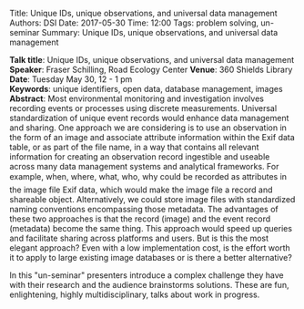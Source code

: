 Title: Unique IDs, unique observations, and universal data management
Authors: DSI
Date: 2017-05-30
Time: 12:00
Tags: problem solving, un-seminar
Summary: Unique IDs, unique observations, and universal data management


__Talk title__: Unique IDs, unique observations, and universal data management
__Speaker__: Fraser Schilling, Road Ecology Center 
__Venue__: 360 Shields Library   
__Date__: Tuesday May 30, 12 - 1 pm   
__Keywords__: unique identifiers, open data, database management, images
__Abstract__: Most environmental monitoring and investigation involves recording events or processes using discrete measurements. Universal standardization of unique event records would enhance data management and sharing. One approach we are considering is to use an observation in the form of an image and associate attribute information within the Exif data table, or as part of the file name, in a way that contains all relevant information for creating an observation record ingestible and useable across many data management systems and analytical frameworks. For example, when, where, what, who, why could be recorded as attributes in the image file Exif data, which would make the image file a record and shareable object. Alternatively, we could store image files with standardized naming conventions encompassing those metadata. The advantages of these two approaches is that the record (image) and the event record (metadata) become the same thing. This approach would speed up queries and facilitate sharing across platforms and users. But is this the most elegant approach? Even with a low implementation cost, is the effort worth it to apply to large existing image databases or is there a better alternative?

In this "un-seminar" presenters introduce a complex challenge they have with their research and the audience brainstorms solutions. These are fun, enlightening, highly multidisciplinary, talks about work in progress.
